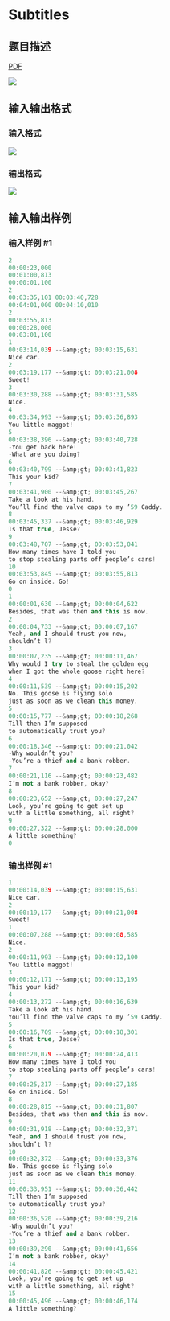 # Subtitles

## 题目描述

[problemUrl]: https://uva.onlinejudge.org/index.php?option=com_onlinejudge&Itemid=8&category=23&page=show_problem&problem=2084

[PDF](https://uva.onlinejudge.org/external/111/p11143.pdf)

![](https://cdn.luogu.com.cn/upload/vjudge_pic/UVA11143/ccfac3d000222c01179d3bcb20949aae45a79cbb.png)

## 输入输出格式

### 输入格式

![](https://cdn.luogu.com.cn/upload/vjudge_pic/UVA11143/9c675b4b060930ade5e817bedc4f7b8d666db6a7.png)

### 输出格式

![](https://cdn.luogu.com.cn/upload/vjudge_pic/UVA11143/1b5573b1b0e6933c5eadeda0f623aea09e4d4148.png)

## 输入输出样例

### 输入样例 #1

```cpp
2
00:00:23,000
00:01:00,813
00:00:01,100
2
00:03:35,101 00:03:40,728
00:04:01,000 00:04:10,010
2
00:03:55,813
00:00:28,000
00:03:01,100
1
00:03:14,039 --&amp;gt; 00:03:15,631
Nice car.
2
00:03:19,177 --&amp;gt; 00:03:21,008
Sweet!
3
00:03:30,288 --&amp;gt; 00:03:31,585
Nice.
4
00:03:34,993 --&amp;gt; 00:03:36,893
You little maggot!
5
00:03:38,396 --&amp;gt; 00:03:40,728
-You get back here!
-What are you doing?
6
00:03:40,799 --&amp;gt; 00:03:41,823
This your kid?
7
00:03:41,900 --&amp;gt; 00:03:45,267
Take a look at his hand.
You’ll find the valve caps to my ’59 Caddy.
8
00:03:45,337 --&amp;gt; 00:03:46,929
Is that true, Jesse?
9
00:03:48,707 --&amp;gt; 00:03:53,041
How many times have I told you
to stop stealing parts off people’s cars!
10
00:03:53,845 --&amp;gt; 00:03:55,813
Go on inside. Go!
0
1
00:00:01,630 --&amp;gt; 00:00:04,622
Besides, that was then and this is now.
2
00:00:04,733 --&amp;gt; 00:00:07,167
Yeah, and I should trust you now,
shouldn’t l?
3
00:00:07,235 --&amp;gt; 00:00:11,467
Why would I try to steal the golden egg
when I got the whole goose right here?
4
00:00:11,539 --&amp;gt; 00:00:15,202
No. This goose is flying solo
just as soon as we clean this money.
5
00:00:15,777 --&amp;gt; 00:00:18,268
Till then I’m supposed
to automatically trust you?
6
00:00:18,346 --&amp;gt; 00:00:21,042
-Why wouldn’t you?
-You’re a thief and a bank robber.
7
00:00:21,116 --&amp;gt; 00:00:23,482
I’m not a bank robber, okay?
8
00:00:23,652 --&amp;gt; 00:00:27,247
Look, you’re going to get set up
with a little something, all right?
9
00:00:27,322 --&amp;gt; 00:00:28,000
A little something?
0
```


### 输出样例 #1

```cpp
1
00:00:14,039 --&amp;gt; 00:00:15,631
Nice car.
2
00:00:19,177 --&amp;gt; 00:00:21,008
Sweet!
1
00:00:07,288 --&amp;gt; 00:00:08,585
Nice.
2
00:00:11,993 --&amp;gt; 00:00:12,100
You little maggot!
3
00:00:12,171 --&amp;gt; 00:00:13,195
This your kid?
4
00:00:13,272 --&amp;gt; 00:00:16,639
Take a look at his hand.
You’ll find the valve caps to my ’59 Caddy.
5
00:00:16,709 --&amp;gt; 00:00:18,301
Is that true, Jesse?
6
00:00:20,079 --&amp;gt; 00:00:24,413
How many times have I told you
to stop stealing parts off people’s cars!
7
00:00:25,217 --&amp;gt; 00:00:27,185
Go on inside. Go!
8
00:00:28,815 --&amp;gt; 00:00:31,807
Besides, that was then and this is now.
9
00:00:31,918 --&amp;gt; 00:00:32,371
Yeah, and I should trust you now,
shouldn’t l?
10
00:00:32,372 --&amp;gt; 00:00:33,376
No. This goose is flying solo
just as soon as we clean this money.
11
00:00:33,951 --&amp;gt; 00:00:36,442
Till then I’m supposed
to automatically trust you?
12
00:00:36,520 --&amp;gt; 00:00:39,216
-Why wouldn’t you?
-You’re a thief and a bank robber.
13
00:00:39,290 --&amp;gt; 00:00:41,656
I’m not a bank robber, okay?
14
00:00:41,826 --&amp;gt; 00:00:45,421
Look, you’re going to get set up
with a little something, all right?
15
00:00:45,496 --&amp;gt; 00:00:46,174
A little something?
```


